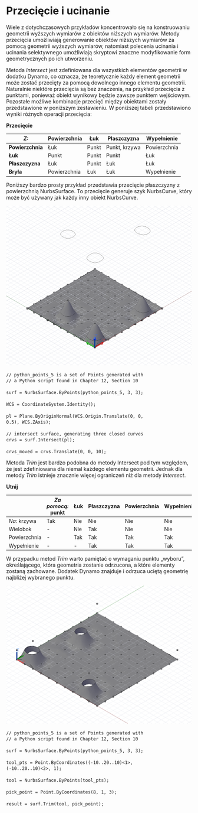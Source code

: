 

# Przecięcie i ucinanie

Wiele z dotychczasowych przykładów koncentrowało się na konstruowaniu geometrii wyższych wymiarów z obiektów niższych wymiarów. Metody przecięcia umożliwiają generowanie obiektów niższych wymiarów za pomocą geometrii wyższych wymiarów, natomiast polecenia ucinania i ucinania selektywnego umożliwiają skryptowi znaczne modyfikowanie form geometrycznych po ich utworzeniu.

Metoda *Intersect* jest zdefiniowana dla wszystkich elementów geometrii w dodatku Dynamo, co oznacza, że teoretycznie każdy element geometrii może zostać przecięty za pomocą dowolnego innego elementu geometrii. Naturalnie niektóre przecięcia są bez znaczenia, na przykład przecięcia z punktami, ponieważ obiekt wynikowy będzie zawsze punktem wejściowym. Pozostałe możliwe kombinacje przecięć między obiektami zostały przedstawione w poniższym zestawieniu. W poniższej tabeli przedstawiono wyniki różnych operacji przecięcia:

**Przecięcie**

|*Z:*|Powierzchnia|Łuk|Płaszczyzna|Wypełnienie|
| -- | -- | -- | -- | -- |
|**Powierzchnia**|Łuk|Punkt|Punkt, krzywa|Powierzchnia|
|**Łuk**|Punkt|Punkt|Punkt|Łuk|
|**Płaszczyzna**|Łuk|Punkt|Łuk|Łuk|
|**Bryła**|Powierzchnia|Łuk|Łuk|Wypełnienie|

Poniższy bardzo prosty przykład przedstawia przecięcie płaszczyzny z powierzchnią NurbsSurface. To przecięcie generuje szyk NurbsCurve, który może być używany jak każdy inny obiekt NurbsCurve.

![](images/12-8/IntersectionAndTrim_01.png)

```
// python_points_5 is a set of Points generated with
// a Python script found in Chapter 12, Section 10

surf = NurbsSurface.ByPoints(python_points_5, 3, 3);

WCS = CoordinateSystem.Identity();

pl = Plane.ByOriginNormal(WCS.Origin.Translate(0, 0,
0.5), WCS.ZAxis);

// intersect surface, generating three closed curves
crvs = surf.Intersect(pl);

crvs_moved = crvs.Translate(0, 0, 10);
```

Metoda *Trim* jest bardzo podobna do metody Intersect pod tym względem, że jest zdefiniowana dla niemal każdego elementu geometrii. Jednak dla metody *Trim* istnieje znacznie więcej ograniczeń niż dla metody *Intersect*.

**Utnij**

||*Za pomocą:* punkt|Łuk|Płaszczyzna|Powierzchnia|Wypełnienie|
| -- | -- | -- | -- | -- | -- |
|*Na:* krzywa|Tak|Nie|Nie|Nie|Nie|
|Wielobok|-|Nie|Tak|Nie|Nie|
|Powierzchnia|-|Tak|Tak|Tak|Tak|
|Wypełnienie|-|-|Tak|Tak|Tak|

W przypadku metod *Trim* warto pamiętać o wymaganiu punktu „wyboru”, określającego, która geometria zostanie odrzucona, a które elementy zostaną zachowane. Dodatek Dynamo znajduje i odrzuca uciętą geometrię najbliżej wybranego punktu.

![](images/12-8/IntersectionAndTrim_02.png)

```
// python_points_5 is a set of Points generated with
// a Python script found in Chapter 12, Section 10

surf = NurbsSurface.ByPoints(python_points_5, 3, 3);

tool_pts = Point.ByCoordinates((-10..20..10)<1>,
(-10..20..10)<2>, 1);

tool = NurbsSurface.ByPoints(tool_pts);

pick_point = Point.ByCoordinates(8, 1, 3);

result = surf.Trim(tool, pick_point);
```

